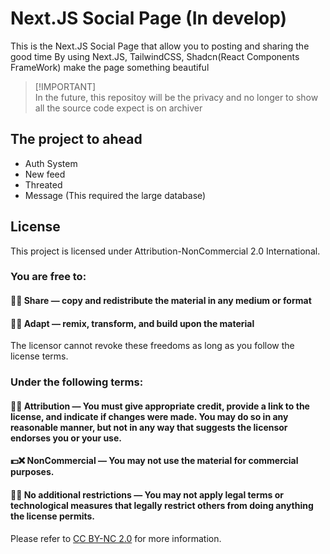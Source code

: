 <h1>Next.JS Social Page (In develop)</h1>

This is the Next.JS Social Page that allow you to posting and sharing the good time
By using Next.JS, TailwindCSS, Shadcn(React Components FrameWork) make the page something beautiful

> [!IMPORTANT]\
>  In the future, this repositoy will be the privacy and no longer to show all the source code expect is on archiver

<h2>The project to ahead</h2>

- Auth System
- New feed
- Threated
- Message (This required the large database)

<h2>License</h2>

This project is licensed under Attribution-NonCommercial 2.0 International.

<h3>You are free to:</h3>

#### 📩✅ Share — copy and redistribute the material in any medium or format

#### 🔁✅ Adapt — remix, transform, and build upon the material

The licensor cannot revoke these freedoms as long as you follow the license terms.

<h3>Under the following terms:</h3>

#### 👤✅ Attribution — You must give appropriate credit, provide a link to the license, and indicate if changes were made. You may do so in any reasonable manner, but not in any way that suggests the licensor endorses you or your use.

#### 💵❌ NonCommercial — You may not use the material for commercial purposes.

#### 📜❌ No additional restrictions — You may not apply legal terms or technological measures that legally restrict others from doing anything the license permits.

Please refer to [CC BY-NC 2.0](https://creativecommons.org/licenses/by-nc/2.0/deed.en) for more information.
